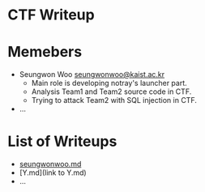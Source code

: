 CTF Writeup
===========

# Memebers

- Seungwon Woo <seungwonwoo@kaist.ac.kr>
    * Main role is developing notray's launcher part.
	* Analysis Team1 and Team2 source code in CTF.
	* Trying to attack Team2 with SQL injection in CTF.
- ...

# List of Writeups

- [seungwonwoo.md](seungwonwoo.md)
- [Y.md](link to Y.md)
- ...
